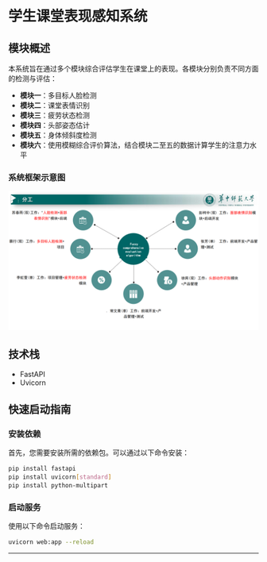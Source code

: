 
# 学生课堂表现感知系统

## 模块概述
本系统旨在通过多个模块综合评估学生在课堂上的表现。各模块分别负责不同方面的检测与评估：

- **模块一**：多目标人脸检测
- **模块二**：课堂表情识别
- **模块三**：疲劳状态检测
- **模块四**：头部姿态估计
- **模块五**：身体倾斜度检测
- **模块六**：使用模糊综合评价算法，结合模块二至五的数据计算学生的注意力水平

### 系统框架示意图
![系统框架示意图](./README.assets/image-20230724183025706.png)


## 技术栈
- FastAPI
- Uvicorn

## 快速启动指南

### 安装依赖
首先，您需要安装所需的依赖包。可以通过以下命令安装：

```bash
pip install fastapi
pip install uvicorn[standard]
pip install python-multipart
```

### 启动服务
使用以下命令启动服务：

```bash
uvicorn web:app --reload
```

---
